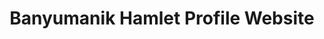 ---
title: "Banyumanik Hamlet Profile Website"
description: "Official Profile Website of Banyumanik Hamlet"
hero:
  heading: "Welcome"
  subheading: "Banyumanik Hamlet Profile Website"
  background: "/images/hero.jpg"
perkenalan:
  heading: "Introduction to Banyumanik Hamlet"
  text: "Banyumanik is one of the hamlets located in Pacarejo Village, Semanu District, Gunungkidul Regency, Special Region of Yogyakarta. This hamlet, located at the edge of Semanu District, is surrounded by various natural resources, such as hills covered with limestone and plantations cultivated with various commodities."
video:
  heading: "Banyumanik Hamlet Profile Video"
  youtubeUrl: "https://www.youtube.com/embed/l0ALn8roX3M"
map:
  heading: "Map of Banyumanik Hamlet"
  embedUrl: "https://www.google.com/maps/d/embed?mid=1HVOjYDMP5mrKeIOnlwuWGV-pMUPneYI&ehbc=2E312F"
berita:
  - id: 1
    img: "/images/berita-1.jpg"
    tanggal: "02/08/2025"
    judul: "Acara Lomba 17 Agustusan oleh KKN UGM"
    isi: "Dalam rangka memperingati Hari Kemerdekaan Republik Indonesia, mahasiswa KKN UGM mengadakan berbagai lomba di Padukuhan Banyumanik. Kegiatan yang diikuti oleh warga dari berbagai usia ini meliputi lomba balap karung, tarik tambang, dan makan kerupuk. Antusiasme warga terlihat dari ramainya peserta dan penonton yang memadati lapangan desa. Acara ini diharapkan dapat mempererat kebersamaan dan menumbuhkan semangat nasionalisme di kalangan masyarakat."
  - id: 2
    img: "/images/berita-2.jpg"
    tanggal: "03/06/2025"
    judul: "Rasulan Padukuhan"
    isi: "Tradisi Rasulan kembali digelar di Padukuhan Banyumanik sebagai bentuk rasa syukur masyarakat atas hasil panen dan berkah yang diberikan Tuhan. Acara dimulai dengan doa bersama, dilanjutkan dengan kirab budaya yang menampilkan berbagai kesenian tradisional. Warga membawa tumpeng dan hasil bumi untuk dibagikan, simbol kebersamaan dan gotong royong. Rasulan menjadi salah satu momen penting yang selalu dinantikan setiap tahunnya oleh seluruh lapisan masyarakat."
  - id: 3
    img: "/images/berita-3.jpg"
    tanggal: "27/07/2025"
    judul: "Gotong Royong Pembersihan Lingkungan"
    isi: "Warga Padukuhan Banyumanik melaksanakan kegiatan gotong royong membersihkan jalan, selokan, dan area publik lainnya. Kegiatan ini bertujuan menjaga kebersihan lingkungan serta mencegah genangan air yang dapat menjadi sarang nyamuk. Mulai dari pagi hari, warga telah berkumpul dengan membawa peralatan seperti sapu, cangkul, dan gerobak sampah. Gotong royong ini diharapkan dapat menumbuhkan kesadaran bersama akan pentingnya kebersihan dan kesehatan lingkungan."
  - id: 4
    img: "/images/berita-4.jpg"
    tanggal: "15/06/2025"
    judul: "Penyuluhan Pertanian Organik"
    isi: "Dinas Pertanian bekerja sama dengan kelompok tani Padukuhan Banyumanik mengadakan penyuluhan mengenai teknik pertanian organik. Kegiatan ini membahas penggunaan pupuk alami, pengendalian hama ramah lingkungan, serta teknik penanaman yang berkelanjutan. Peserta penyuluhan mendapatkan kesempatan untuk mempraktikkan langsung pembuatan kompos organik. Diharapkan, penerapan metode pertanian organik dapat meningkatkan hasil panen sekaligus menjaga kesuburan tanah."
  - id: 5
    img: "/images/berita-5.jpg"
    tanggal: "10/08/2025"
    judul: "Perbaikan Jalan Desa"
    isi: "Pemerintah desa bersama warga melaksanakan perbaikan jalan utama yang menghubungkan Padukuhan Banyumanik dengan wilayah sekitar. Proses perbaikan meliputi penambalan jalan berlubang dan pengecoran ulang di beberapa titik yang rusak parah. Perbaikan ini diharapkan dapat mempermudah akses transportasi, meningkatkan kelancaran distribusi hasil pertanian, serta menunjang aktivitas ekonomi masyarakat setempat."
---